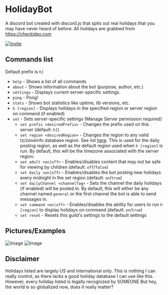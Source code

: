 # HolidayBot
A discord bot created with discord.js that spits out real holidays that you may have never heard of before. All holidays are grabbed from https://checkiday.com

[![Invite](https://austin-serves-the.yiff.church/i/ovgxbdm4.png)](https://discordapp.com/api/oauth2/authorize?client_id=504508062929911869&permissions=67456064&scope=bot)

## Commands list
Default prefix is `h]`

* `help` - Shows a list of all commands
* `about` - Shows information about the bot (purpose, author, etc.)
* `settings` - Displays current server-specific settings.
* `ping` - Pong!
* `stats` - Shows bot statistics like uptime, lib versions, etc.
* `h [region]` - Displays holidays in the specified region or server region on command (if enabled)
* `set` - Sets server-specific settings (Manage Server permission required)
    * `set prefix <desiredPrefix>` - Changes the prefix used on this server (default: `h]`)
    * `set region <desiredRegion>` - Changes the region to any valid tz/zoneinfo database region. See list [here](https://en.wikipedia.org/wiki/List_of_tz_database_time_zones). This is used for the daily posting region, as well as the default region used when `h [region]` is run. By default, this will be the timezone associated with the server region.
    * `set adult <on|off>` - Enables/disables content that may not be safe for viewing by children (default: `off`/`false`)
    * `set daily <on|off>` - Enables/disables the bot posting new holidays every midnight in the set region (default: `on`/`true`)
    * `set dailyChannel <channelTag>` - Sets the channel the daily holidays (if enabled) will be posted in. By default, this will either be any channel named `general` or the first channel the bot is able to send messages in.
    * `set command <on|off>` - Enables/disables the ability for users to run `h [region]` to display holidays on command (default: `on`/`true`)
    * `set reset` - Resets this guild's settings to the default settings


## Pictures/Examples
![Image](https://austin-serves-the.yiff.church/i/s8mva0np.png "command")
![Image](https://austin-serves-the.yiff.church/i/g2kiq2nh.png "daily")


## Disclaimer
Holidays listed are largely US and international only. This is nothing I can really control, as there lacks a good holiday database I can use like this. However, every holiday listed is legally recognized by SOMEONE
But hey, the world is so globalized now, does it really matter?